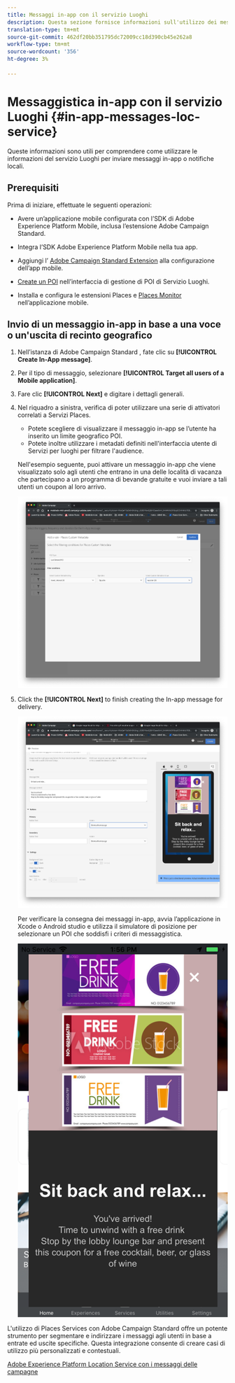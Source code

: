 ```yaml
---
title: Messaggi in-app con il servizio Luoghi
description: Questa sezione fornisce informazioni sull'utilizzo dei messaggi push in Campaign Standard con i messaggi in-app in Campaign Standard.
translation-type: tm+mt
source-git-commit: 462df20bb351795dc72009cc18d390cb45e262a8
workflow-type: tm+mt
source-wordcount: '356'
ht-degree: 3%

---
```



# Messaggistica in-app con il servizio Luoghi {#in-app-messages-loc-service}

Queste informazioni sono utili per comprendere come utilizzare le informazioni del servizio Luoghi per inviare messaggi in-app o notifiche locali.

## Prerequisiti  

Prima di iniziare, effettuate le seguenti operazioni:

* Avere un’applicazione mobile configurata con l’SDK di Adobe Experience Platform Mobile, inclusa l’estensione [](https://aep-sdks.gitbook.io/docs/using-mobile-extensions/adobe-campaign-standard)Adobe Campaign Standard.

* Integra l’SDK [](https://aep-sdks.gitbook.io/docs/getting-started/get-the-sdk) Adobe Experience Platform Mobile nella tua app.
* Aggiungi l’ [Adobe Campaign Standard Extension](https://aep-sdks.gitbook.io/docs/using-mobile-extensions/adobe-campaign-standard) alla configurazione dell’app mobile.

* [Create un POI](/help/poi-mgmt-ui/create-a-poi-ui.md) nell’interfaccia di gestione di POI di Servizio Luoghi.

* Installa e configura le estensioni [](/help/places-ext-aep-sdks/places-extension/places-extension.md) Places e [Places Monitor](/help/places-ext-aep-sdks/places-monitor-extension/places-monitor-extension.md) nell’applicazione mobile.

## Invio di un messaggio in-app in base a una voce o un&#39;uscita di recinto geografico

1. Nell’istanza di Adobe Campaign Standard , fate clic su **[!UICONTROL Create In-App message]**.
1. Per il tipo di messaggio, selezionare **[!UICONTROL Target all users of a Mobile application]**.
1. Fare clic **[!UICONTROL Next]** e digitare i dettagli generali.
1. Nel riquadro a sinistra, verifica di poter utilizzare una serie di attivatori correlati a Servizi Places.

   * Potete scegliere di visualizzare il messaggio in-app se l’utente ha inserito un limite geografico POI.
   * Potete inoltre utilizzare i metadati definiti nell&#39;interfaccia utente di Servizi per luoghi per filtrare l&#39;audience.

   Nell&#39;esempio seguente, puoi attivare un messaggio in-app che viene visualizzato solo agli utenti che entrano in una delle località di vacanza che partecipano a un programma di bevande gratuite e vuoi inviare a tali utenti un coupon al loro arrivo.

   ![&quot;Metadati Luoghi messaggio in-app&quot;](/help/assets/last-entered-vacation.png)

1. Click the **[!UICONTROL Next]** to finish creating the In-app message for delivery.

   ![&quot;create a event&quot;](/help/assets/prepare-ACS.png)

   Per verificare la consegna dei messaggi in-app, avvia l’applicazione in Xcode o Android studio e utilizza il simulatore di posizione per selezionare un POI che soddisfi i criteri di messaggistica.

   ![&quot;buono da bere&quot;](/help/assets/drink-coupon-on-app.png)

L&#39;utilizzo di Places Services con  Adobe Campaign Standard offre un potente strumento per segmentare e indirizzare i messaggi agli utenti in base a entrate ed uscite specifiche. Questa integrazione consente di creare casi di utilizzo più personalizzati e contestuali.

<!--I changed this embed to a link to pass validation. We should not link to youtube videos, so please upload this to MCP-->

[Adobe Experience Platform Location Service con i messaggi delle campagne](https://www.youtube.com/watch?v=ikiTTQw9c-o)
